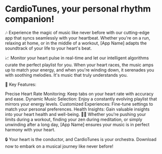 # CardioTunes, your personal rhythm companion!

🎶 Experience the magic of music like never before with our cutting-edge app that syncs seamlessly with your heartbeat. Whether you're on a run, relaxing at home, or in the middle of a workout, [App Name] adapts the soundtrack of your life to your heart's beat.

📈 Monitor your heart pulse in real-time and let our intelligent algorithms curate the perfect playlist for you. When your heart races, the music amps up to match your energy, and when you're winding down, it serenades you with soothing melodies. It's music that truly understands you.

🌟 Key Features:

Precise Heart Rate Monitoring: Keep tabs on your heart rate with accuracy and ease.
Dynamic Music Selection: Enjoy a constantly evolving playlist that mirrors your energy levels.
Customized Experiences: Fine-tune settings to match your personal preferences.
Health Insights: Gain valuable insights into your heart health and well-being.
🏃‍♂️ Whether you're pushing your limits during a workout, finding your zen during meditation, or simply unwinding after a long day, [App Name] ensures your music is in perfect harmony with your heart.

🔒 Your heart is the conductor, and CardioTunes is your orchestra. Download now to embark on a musical journey like never before!

